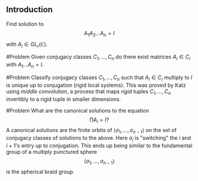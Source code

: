 ## Introduction

Find solution to
$$
A_{1}A_{2}\dots A_{n} = I
$$
with $A_{i}\in GL_{r}(\mathbb{C})$.

#Problem Given conjugacy classes $C_{1},\dots,C_{n}$ do there exist matrices $A_{i} \in C_{i}$ with $A_{1}\dots A_{n} = I$.

#Problem Classify conjugacy classes $C_{1},\dots,C_{n}$ such that $A_{i}\in C_{i}$ multiply to $I$ is unique up to conjugation (rigid local systems). This was proved by Katz using *middle convolution*, a process that maps *rigid* tuples $C_{1},\dots,C_{n}$ invertibly to a rigid tuple in smaller dimensions.

#Problem What are the canonical solutions to the equation 
$$
\prod A_{i} = I?
$$
A canonical solutions are the finite orbits of $\langle \sigma_{1},\dots,\sigma_{n-1} \rangle$ on the set of conjugacy classes of solutions to the above. Here $\sigma_{i}$ is "switching" the $i$ and $i+1$'s entry up to conjugation. This ends up being similar to the fundamental group of a multiply punctured sphere
$$
\langle \sigma_{1},\dots,\sigma_{n-1} \rangle
$$
is the spherical braid group.

